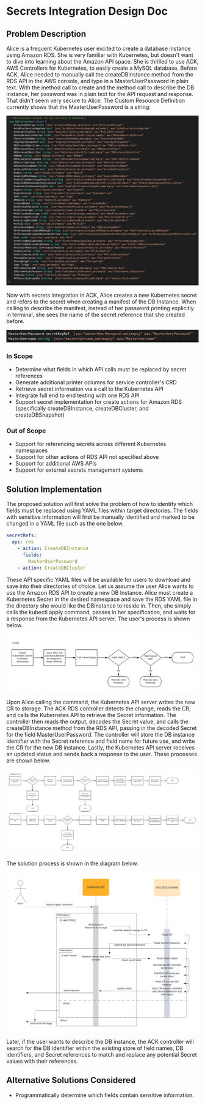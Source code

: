 # Secrets Integration Design Doc

## Problem Description
Alice is a frequent Kubernetes user excited to create a database instance using Amazon RDS. She is very familiar with Kubernetes, but doesn't want to dive into learning about the Amazon API space. She is thrilled to use ACK, AWS Controllers for Kubernetes, to easily create a MySQL database. Before ACK, Alice needed to manually call the createDBInstance method from the RDS API in the AWS console, and type in a MasterUserPassword in plain text. With the method call to create and the method call to describe the DB instance, her password was in plain text for the API request and response. That didn't seem very secure to Alice. 
The Custom Resource Definition currently shows that the MasterUserPassword is a string:

![Initial CRD for DB Instance](images/rds-db-instance-crd-before.png)

Now with secrets integration in ACK, Alice creates a new Kubernetes secret and refers to the secret when creating a manifest of the DB Instance. When calling to describe the manifest, instead of her password printing explicitly in terminal, she sees the name of the secret reference that she created before. 

![Projected CRD for DB Instance](images/rds-db-instance-crd-after.png)


### In Scope
- Determine what fields in which API calls must be replaced by secret references
- Generate additional printer columns for service controller's CRD
- Retrieve secret information via a call to the Kubernetes API
- Integrate full end to end testing with one RDS API
- Support secret implementation for create actions for Amazon RDS (specifically createDBInstance, createDBCluster, and createDBSnapshot)

### Out of Scope
- Support for referencing secrets across different Kubernetes namespaces
- Support for other actions of RDS API not specified above
- Support for additional AWS APIs
- Support for external secrets management systems


## Solution Implementation 
The proposed solution will first solve the problem of how to identify which fields must be replaced using YAML files within target directories. The fields with sensitive information will first be manually identified and marked to be changed in a YAML file such as the one below.

```yaml
secretRefs:
  api: rds
    - action: CreateDBInstance
      fields:
        MasterUserPassword
    - action: CreateDBCluster
```

These API specific YAML files will be available for users to download and save into their directories of choice.
Let us assume the user Alice wants to use the Amazon RDS API to create a new DB Instance. Alice must create a Kubernetes Secret in the desired namespace and save the RDS YAML file in the directory she would like the DBInstance to reside in. Then, she simply calls the kubectl apply command, passes in her specification, and waits for a response from the Kubernetes API server.
The user's process is shown below.

![User Flowchart](images/rds-db-instance-creation-user-flowchart.png)

Upon Alice calling the command, the Kubernetes API server writes the new CR to storage. 
The ACK RDS controller detects the change, reads the CR, and calls the Kubernetes API to retrieve the Secret information. The controller then reads the output, decodes the Secret value, and calls the createDBInstance method from the RDS API, passing in the decoded Secret for the field MasterUserPassword. The controller will store the DB instance identifier with the Secret reference and field name for future use, and write the CR for the new DB instance. Lastly, the Kubernetes API server receives an updated status and sends back a response to the user.
These processes are shown below.

![Kubernetes API and ACK RDS Controller Flowcharts](images/rds-db-instance-creation-sequence-backend-flowchart.png)

The solution process is shown in the diagram below.

![Sequence Diagram for RDS DB Instance Creation](images/rds-db-instance-creation-sequence-diagram.png)

Later, if the user wants to describe the DB instance, the ACK controller will search for the DB identifier within the existing store of field names, DB identifiers, and Secret references to match and replace any potential Secret values with their references. 

## Alternative Solutions Considered
- Programmatically determine which fields contain sensitive information. 

